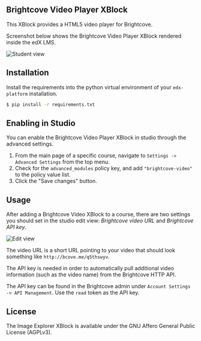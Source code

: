 Brightcove Video Player XBlock
------------------------------

This XBlock provides a HTML5 video player for Brightcove.

Screenshot below shows the Brightcove Video Player XBlock rendered
inside the edX LMS.

![Student view](https://raw.githubusercontent.com/mtyaka/xblock-brightcove/readme-doc/doc/img/student-view.png)

Installation
------------

Install the requirements into the python virtual environment of your
`edx-platform` installation.

```bash
$ pip install -r requirements.txt
```

Enabling in Studio
------------------

You can enable the Brightcove Video Player XBlock in studio through
the advanced settings.

1. From the main page of a specific course, navigate to `Settings ->
   Advanced Settings` from the top menu.
2. Check for the `advanced_modules` policy key, and add
   `"brightcove-video"` to the policy value list.
3. Click the "Save changes" button.

Usage
-----

After adding a Brightcove Video XBlock to a course, there are two
settings you should set in the studio edit view: _Brightcove video
URL_ and _Brightcove API key_.

![Edit view](https://raw.githubusercontent.com/mtyaka/xblock-brightcove/readme-doc/doc/img/edit-view.png)

The video URL is a short URL pointing to your video that should look
something like `http://bcove.me/q5thswyv`.

The API key is needed in order to automatically pull additional video
information (such as the video name) from the Brightcove HTTP API.

The API key can be found in the Brightcove admin under `Account
Settings -> API Management`. Use the `read` token as the API key.

License
-------

The Image Explorer XBlock is available under the GNU Affero General
Public License (AGPLv3).
